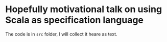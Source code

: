 # Hopefully motivational talk on using Scala as specification language

The code is in `src` folder, I will collect it heare as text.
